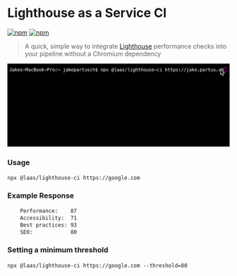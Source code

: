 # Lighthouse as a Service CI

[![npm](https://img.shields.io/npm/v/@laas/lighthouse-ci.svg)](https://www.npmjs.com/package/@laas/lighthouse-ci)
[![npm](https://img.shields.io/npm/l/@laas/lighthouse-ci.svg)](https://github.com/jakepartusch/lighthouse-as-a-service/blob/master/packages/lighthouse-ci/LICENSE)

> A quick, simple way to integrate [Lighthouse](https://github.com/GoogleChrome/lighthouse) performance checks into your pipeline without a Chromium dependency

<p><img src="lighthouse-ci.gif?raw=true"/></p>

### Usage

```
npx @laas/lighthouse-ci https://google.com
```

### Example Response

```
    Performance:    87
    Accessibility:  71
    Best practices: 93
    SEO:            80
```

### Setting a minimum threshold

```
npx @laas/lighthouse-ci https://google.com --threshold=80
```
